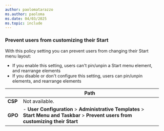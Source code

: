 ```yaml
---
author: paolomatarazzo
ms.author: paoloma
ms.date: 04/03/2025
ms.topic: include
---
```


### Prevent users from customizing their Start

With this policy setting you can prevent users from changing their Start menu layout:

- If you enable this setting, users can't pin/unpin a Start menu element, and rearrange elements
- If you disable or don't configure this setting, users can pin/unpin elements, and rearrange elements

|  | Path |
|--|--|
| **CSP** | Not available. |
| **GPO** | - **User Configuration** > **Administrative Templates** > **Start Menu and Taskbar** > **Prevent users from customizing their Start**|
